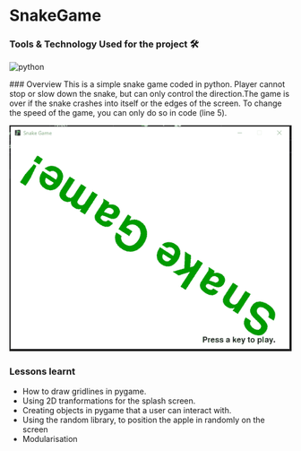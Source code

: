 # SnakeGame

### Tools & Technology Used for the project 🛠
 <p align="left">
    <img src="https://www.vectorlogo.zone/logos/python/python-icon.svg" alt="python" width="40" height="40"/>
 </p>
### Overview
This is a simple snake game coded in python. Player cannot stop or slow down the snake, but can only control the direction.The game is over if the snake crashes into itself or the edges of the screen. To change the speed of the game, you can only do so in code (line 5).


<p align="left">
  <img src="https://github.com/TOLANY-LANNIE/SnakeGame/blob/master/img/Animation.gif"/>
</p>

 ### Lessons learnt
  - How to draw gridlines in pygame.
  - Using 2D tranformations for the splash screen.
  - Creating objects in pygame that a user can interact with.
  - Using the random library, to position the apple in randomly on the screen
  - Modularisation

